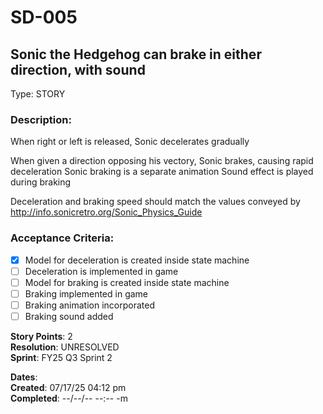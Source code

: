 # SD-005
## Sonic the Hedgehog can brake in either direction, with sound

Type: STORY

### Description:
When right or left is released, Sonic decelerates gradually

When given a direction opposing his vectory, Sonic brakes, causing rapid deceleration
Sonic braking is a separate animation
Sound effect is played during braking

Deceleration and braking speed should match
the values conveyed by http://info.sonicretro.org/Sonic_Physics_Guide

### Acceptance Criteria: 
- [X] Model for deceleration is created inside state machine
- [ ] Deceleration is implemented in game
- [ ] Model for braking is created inside state machine
- [ ] Braking implemented in game
- [ ] Braking animation incorporated
- [ ] Braking sound added

**Story Points**: 2<br />
**Resolution**: UNRESOLVED<br />
**Sprint**: FY25 Q3 Sprint 2<br />

**Dates**:<br />
	**Created**:   07/17/25 04:12 pm<br />
	**Completed**: --/--/-- --:-- -m<br />

